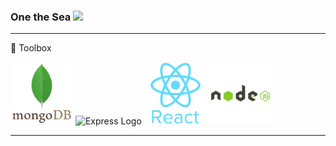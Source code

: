 ### One the Sea <img src="http://static.skaip.org/img/emoticons/180x180/f6fcff/waterwave.gif" width="30px">
---

🧰 Toolbox

<img src="https://raw.githubusercontent.com/devicons/devicon/master/icons/mongodb/mongodb-original-wordmark.svg" alt="MongoDB Logo" width="100" height="100"/> <img src="https://images.g2crowd.com/uploads/product/image/social_landscape/social_landscape_21a537a2f60ea582bd213cab0722cb1a/express-js.png" alt="Express Logo" width="100" height="100"/> <img src="https://raw.githubusercontent.com/devicons/devicon/master/icons/react/react-original-wordmark.svg" alt="ReactJS Logo" width="100" height="100"/> <img src="https://raw.githubusercontent.com/devicons/devicon/master/icons/nodejs/nodejs-original-wordmark.svg" alt="NodeJS Logo" width="100" height="100"/> 

---

